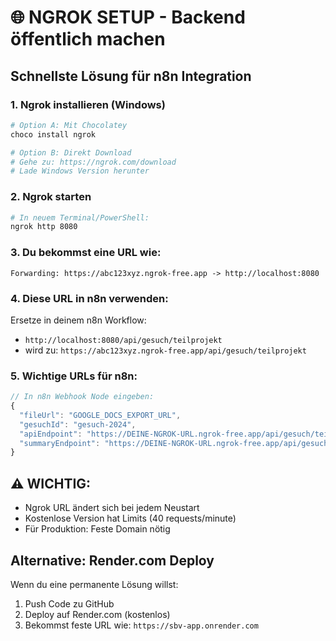 # 🌐 NGROK SETUP - Backend öffentlich machen

## Schnellste Lösung für n8n Integration

### 1. Ngrok installieren (Windows)

```powershell
# Option A: Mit Chocolatey
choco install ngrok

# Option B: Direkt Download
# Gehe zu: https://ngrok.com/download
# Lade Windows Version herunter
```

### 2. Ngrok starten

```bash
# In neuem Terminal/PowerShell:
ngrok http 8080
```

### 3. Du bekommst eine URL wie:

```
Forwarding: https://abc123xyz.ngrok-free.app -> http://localhost:8080
```

### 4. Diese URL in n8n verwenden:

Ersetze in deinem n8n Workflow:
- `http://localhost:8080/api/gesuch/teilprojekt`
- wird zu: `https://abc123xyz.ngrok-free.app/api/gesuch/teilprojekt`

### 5. Wichtige URLs für n8n:

```javascript
// In n8n Webhook Node eingeben:
{
  "fileUrl": "GOOGLE_DOCS_EXPORT_URL",
  "gesuchId": "gesuch-2024",
  "apiEndpoint": "https://DEINE-NGROK-URL.ngrok-free.app/api/gesuch/teilprojekt",
  "summaryEndpoint": "https://DEINE-NGROK-URL.ngrok-free.app/api/gesuch/summary"
}
```

## ⚠️ WICHTIG:

- Ngrok URL ändert sich bei jedem Neustart
- Kostenlose Version hat Limits (40 requests/minute)
- Für Produktion: Feste Domain nötig

## Alternative: Render.com Deploy

Wenn du eine permanente Lösung willst:
1. Push Code zu GitHub
2. Deploy auf Render.com (kostenlos)
3. Bekommst feste URL wie: `https://sbv-app.onrender.com`